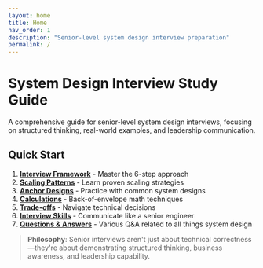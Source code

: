 ```yaml
---
layout: home
title: Home
nav_order: 1
description: "Senior-level system design interview preparation"
permalink: /
---
```


# System Design Interview Study Guide

A comprehensive guide for senior-level system design interviews, focusing on structured thinking, real-world examples, and leadership communication.

## Quick Start
1. **[Interview Framework](framework/)** - Master the 6-step approach
2. **[Scaling Patterns](scaling-patterns/)** - Learn proven scaling strategies  
3. **[Anchor Designs](anchor-designs/)** - Practice with common system designs
4. **[Calculations](calculations/)** - Back-of-envelope math techniques
5. **[Trade-offs](tradeoffs/)** - Navigate technical decisions
6. **[Interview Skills](interview-skills/)** - Communicate like a senior engineer
7. **[Questions & Answers](questions-answers.html)** - Various Q&A related to all things system design

> **Philosophy**: Senior interviews aren't just about technical correctness—they're about demonstrating structured thinking, business awareness, and leadership capability.